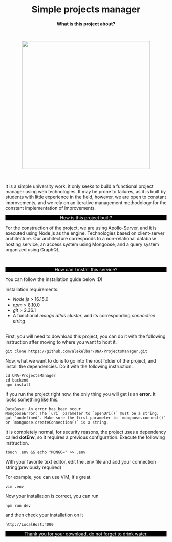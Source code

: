 <h1 align="center">Simple projects manager</h1>
<p align="center"><strong> What is this project about?</strong></p>

</br>

<p align="center">
<img width="400px" height="400px" src="https://imgs.search.brave.com/phkIKUDqvNo_5IxgjvOnHdp6dk0mMXy5_2XPqYHeLkY/rs:fit:768:768:1/g:ce/aHR0cHM6Ly9wYnMu/dHdpbWcuY29tL21l/ZGlhL0RJUW44dGhY/WUFJTGFVdC5qcGc"></img>
</p>
</br>

It is a simple university work, it only seeks to build a functional project manager using web technologies. It may be prone to failures, as it is built by students with little experience in the field, however, we are open to constant improvements, and we rely on an iterative management methodology for the constant implementation of improvements.

<p style="background-color: black; color: white; text-align: center">How is this project built?</p>

For the construction of the project, we are using Apollo-Server, and it is executed using Node.js as the engine. Technologies based on client-server architecture. Our architecture corresponds to a non-relational database hosting service, an access system using Mongoose, and a query system organized using GraphQL.

</br>
<p style="background-color: black; color: white; text-align: center">How can I install this service?</p>

You can follow the installation guide below :D!

Installation requirements:
* *Node.js* > 16.15.0
* *npm* > 8.10.0
* *git* > 2.36.1
* A functional *mongo atlas cluster*, and its corresponding *connection string*

</br>
First, you will need to download this project, you can do it with the following instruction after moving to where you want to host it.

```
git clone https://github.com/alekelbar/UNA-ProjectsManager.git
```

Now, what we want to do is to go into the root folder of the project, and install the dependencies. Do it with the following instruction.

```
cd UNA-ProjectsManager 
cd backend
npm install
```

If you run the project right now, the only thing you will get is an **error**. It looks something like this.

```
DataBase: An error has been occur
MongooseError: The `uri` parameter to `openUri()` must be a string, got "undefined". Make sure the first parameter to `mongoose.connect()` or `mongoose.createConnection()` is a string.
```

It is completely normal, for security reasons, the project uses a dependency called **dotEnv**, so it requires a previous configuration. Execute the following instruction.

```
touch .env && echo "MONGO=" >> .env
```

With your favorite text editor, edit the .env file and add your connection string(previously required)

For example, you can use VIM, it's great.

```
vim .env
```

Now your installation is correct, you can run 

```
npm run dev
```

and then check your installation on it 

```
http://LocalHost:4000
```

<footer style="background-color: black; color: white; text-align: center">Thank you for your download, do not forget to drink water.</footer>

</br>






